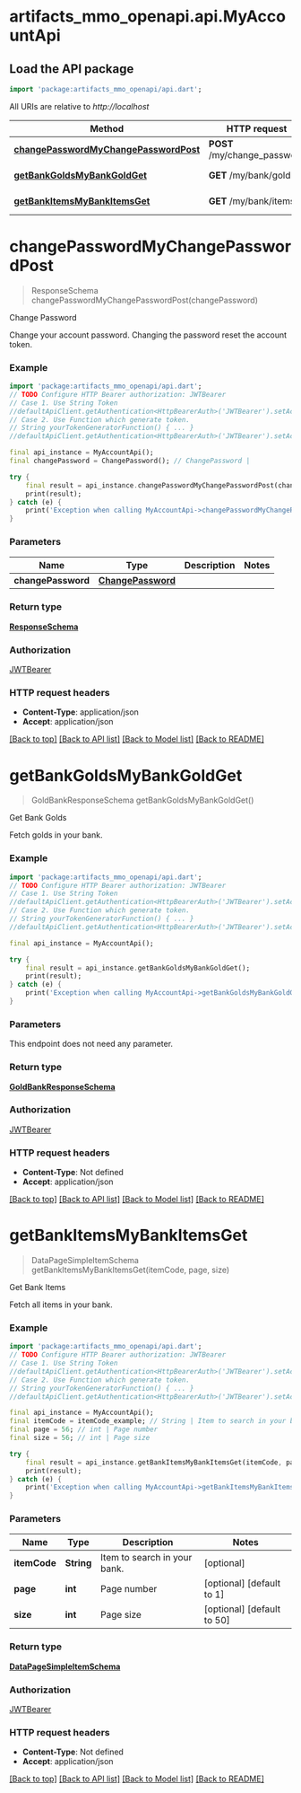 # artifacts_mmo_openapi.api.MyAccountApi

## Load the API package
```dart
import 'package:artifacts_mmo_openapi/api.dart';
```

All URIs are relative to *http://localhost*

Method | HTTP request | Description
------------- | ------------- | -------------
[**changePasswordMyChangePasswordPost**](MyAccountApi.md#changepasswordmychangepasswordpost) | **POST** /my/change_password | Change Password
[**getBankGoldsMyBankGoldGet**](MyAccountApi.md#getbankgoldsmybankgoldget) | **GET** /my/bank/gold | Get Bank Golds
[**getBankItemsMyBankItemsGet**](MyAccountApi.md#getbankitemsmybankitemsget) | **GET** /my/bank/items | Get Bank Items


# **changePasswordMyChangePasswordPost**
> ResponseSchema changePasswordMyChangePasswordPost(changePassword)

Change Password

Change your account password. Changing the password reset the account token.

### Example
```dart
import 'package:artifacts_mmo_openapi/api.dart';
// TODO Configure HTTP Bearer authorization: JWTBearer
// Case 1. Use String Token
//defaultApiClient.getAuthentication<HttpBearerAuth>('JWTBearer').setAccessToken('YOUR_ACCESS_TOKEN');
// Case 2. Use Function which generate token.
// String yourTokenGeneratorFunction() { ... }
//defaultApiClient.getAuthentication<HttpBearerAuth>('JWTBearer').setAccessToken(yourTokenGeneratorFunction);

final api_instance = MyAccountApi();
final changePassword = ChangePassword(); // ChangePassword | 

try {
    final result = api_instance.changePasswordMyChangePasswordPost(changePassword);
    print(result);
} catch (e) {
    print('Exception when calling MyAccountApi->changePasswordMyChangePasswordPost: $e\n');
}
```

### Parameters

Name | Type | Description  | Notes
------------- | ------------- | ------------- | -------------
 **changePassword** | [**ChangePassword**](ChangePassword.md)|  | 

### Return type

[**ResponseSchema**](ResponseSchema.md)

### Authorization

[JWTBearer](../README.md#JWTBearer)

### HTTP request headers

 - **Content-Type**: application/json
 - **Accept**: application/json

[[Back to top]](#) [[Back to API list]](../README.md#documentation-for-api-endpoints) [[Back to Model list]](../README.md#documentation-for-models) [[Back to README]](../README.md)

# **getBankGoldsMyBankGoldGet**
> GoldBankResponseSchema getBankGoldsMyBankGoldGet()

Get Bank Golds

Fetch golds in your bank.

### Example
```dart
import 'package:artifacts_mmo_openapi/api.dart';
// TODO Configure HTTP Bearer authorization: JWTBearer
// Case 1. Use String Token
//defaultApiClient.getAuthentication<HttpBearerAuth>('JWTBearer').setAccessToken('YOUR_ACCESS_TOKEN');
// Case 2. Use Function which generate token.
// String yourTokenGeneratorFunction() { ... }
//defaultApiClient.getAuthentication<HttpBearerAuth>('JWTBearer').setAccessToken(yourTokenGeneratorFunction);

final api_instance = MyAccountApi();

try {
    final result = api_instance.getBankGoldsMyBankGoldGet();
    print(result);
} catch (e) {
    print('Exception when calling MyAccountApi->getBankGoldsMyBankGoldGet: $e\n');
}
```

### Parameters
This endpoint does not need any parameter.

### Return type

[**GoldBankResponseSchema**](GoldBankResponseSchema.md)

### Authorization

[JWTBearer](../README.md#JWTBearer)

### HTTP request headers

 - **Content-Type**: Not defined
 - **Accept**: application/json

[[Back to top]](#) [[Back to API list]](../README.md#documentation-for-api-endpoints) [[Back to Model list]](../README.md#documentation-for-models) [[Back to README]](../README.md)

# **getBankItemsMyBankItemsGet**
> DataPageSimpleItemSchema getBankItemsMyBankItemsGet(itemCode, page, size)

Get Bank Items

Fetch all items in your bank.

### Example
```dart
import 'package:artifacts_mmo_openapi/api.dart';
// TODO Configure HTTP Bearer authorization: JWTBearer
// Case 1. Use String Token
//defaultApiClient.getAuthentication<HttpBearerAuth>('JWTBearer').setAccessToken('YOUR_ACCESS_TOKEN');
// Case 2. Use Function which generate token.
// String yourTokenGeneratorFunction() { ... }
//defaultApiClient.getAuthentication<HttpBearerAuth>('JWTBearer').setAccessToken(yourTokenGeneratorFunction);

final api_instance = MyAccountApi();
final itemCode = itemCode_example; // String | Item to search in your bank.
final page = 56; // int | Page number
final size = 56; // int | Page size

try {
    final result = api_instance.getBankItemsMyBankItemsGet(itemCode, page, size);
    print(result);
} catch (e) {
    print('Exception when calling MyAccountApi->getBankItemsMyBankItemsGet: $e\n');
}
```

### Parameters

Name | Type | Description  | Notes
------------- | ------------- | ------------- | -------------
 **itemCode** | **String**| Item to search in your bank. | [optional] 
 **page** | **int**| Page number | [optional] [default to 1]
 **size** | **int**| Page size | [optional] [default to 50]

### Return type

[**DataPageSimpleItemSchema**](DataPageSimpleItemSchema.md)

### Authorization

[JWTBearer](../README.md#JWTBearer)

### HTTP request headers

 - **Content-Type**: Not defined
 - **Accept**: application/json

[[Back to top]](#) [[Back to API list]](../README.md#documentation-for-api-endpoints) [[Back to Model list]](../README.md#documentation-for-models) [[Back to README]](../README.md)

